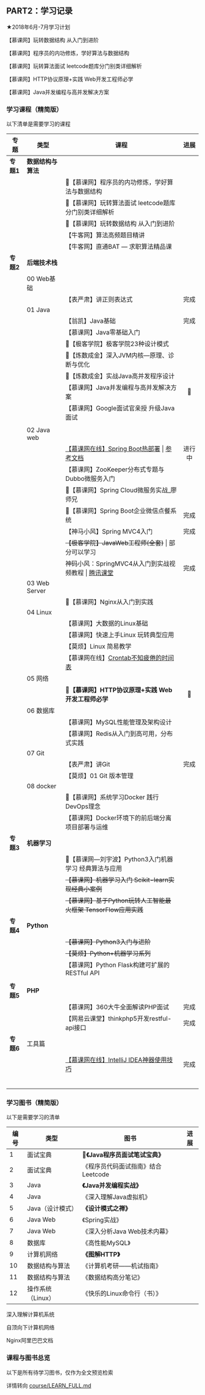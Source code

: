 ## PART2：学习记录



★2018年6月-7月学习计划

【慕课网】玩转数据结构 从入门到进阶

【慕课网】程序员的内功修炼，学好算法与数据结构

【慕课网】玩转算法面试 leetcode题库分门别类详细解析  

【慕课网】HTTP协议原理+实践 Web开发工程师必学

【慕课网】Java并发编程与高并发解决方案





### 学习课程（精简版）

以下清单是需要学习的课程

| 专题      | 类型               | 课程                                                         |      进展       |
| --------- | ------------------ | ------------------------------------------------------------ | :-------------: |
| **专题1** | **数据结构与算法** |                                                              |                 |
|           |                    | :gem:【慕课网】程序员的内功修炼，学好算法与数据结构          |                 |
|           |                    | :gem:【慕课网】玩转算法面试 leetcode题库分门别类详细解析     |                 |
|           |                    | :gem:【慕课网】玩转数据结构 从入门到进阶                     |                 |
|           |                    | 【牛客网】算法高频题目精讲                                   |                 |
|           |                    | 【牛客网】直通BAT — 求职算法精品课                           |                 |
| **专题2** | **后端技术栈**     |                                                              |                 |
|           | 00 Web基础         |                                                              |                 |
|           |                    | 【表严肃】讲正则表达式                                       |      完成       |
|           | 01 Java            |                                                              |                 |
|           |                    | 【翁凯】Java基础                                             |      完成       |
|           |                    | 【慕课网】Java零基础入门                                     |                 |
|           |                    | :gem:【极客学院】极客学院23种设计模式                        |                 |
|           |                    | :gem:【炼数成金】深入JVM内核—原理、诊断与优化                |                 |
|           |                    | :gem:【炼数成金】实战Java高并发程序设计                      |                 |
|           |                    | 【慕课网】Java并发编程与高并发解决方案                       |      **🚴**      |
|           |                    | 【慕课网】Google面试官亲授 升级Java面试                      |                 |
|           |                    |                                                              |                 |
|           | 02 Java web        |                                                              |                 |
|           |                    | [【慕课网在线】Spring Boot热部署](https://www.imooc.com/learn/915) \| [参考文档](https://www.cnblogs.com/magicalSam/p/7196355.html) |     进行中      |
|           |                    | 【慕课网】ZooKeeper分布式专题与Dubbo微服务入门               |                 |
|           |                    | :gem:【慕课网】Spring Cloud微服务实战_廖师兄                 |                 |
|           |                    | :gem:【慕课网】Spring Boot企业微信点餐系统                   |      完成       |
|           |                    | 【神马小风】Spring MVC4入门                                  |      完成       |
|           |                    | ~~【极客学院】JavaWeb工程师(全套)~~ \| 部分可以学习          |                 |
|           |                    | 神码小风：SpringMVC4从入门到实战视频教程 \| [腾讯课堂](https://ke.qq.com/course/263024) |      完成       |
|           | 03 Web Server      |                                                              |                 |
|           |                    | :gem:【慕课网】Nginx从入门到实践                             |                 |
|           | 04 Linux           |                                                              |                 |
|           |                    | 【慕课网】大数据的Linux基础                                  |                 |
|           |                    | 【慕课网】快速上手Linux 玩转典型应用                         |                 |
|           |                    | 【莫烦】Linux 简易教学                                       |                 |
|           |                    | 【慕课网在线】[Crontab不知疲倦的时间表](https://www.imooc.com/learn/1009) |                 |
|           | 05 网络            |                                                              |                 |
|           |                    | **:gem:【慕课网】HTTP协议原理+实践 Web开发工程师必学**       | **:bicyclist:** |
|           | 06 数据库          |                                                              |                 |
|           |                    | 【慕课网】MySQL性能管理及架构设计                            |                 |
|           |                    | 【慕课网】Redis从入门到高可用，分布式实践                    |                 |
|           | 07 Git             |                                                              |                 |
|           |                    | 【表严肃】讲Git                                              |      完成       |
|           |                    | 【莫烦】01 Git 版本管理                                      |                 |
|           | 08 docker          |                                                              |                 |
|           |                    | :gem:【慕课网】系统学习Docker 践行DevOps理念                 |                 |
|           |                    | 【慕课网】Docker环境下的前后端分离项目部署与运维             |                 |
| **专题3** | **机器学习**       |                                                              |                 |
|           |                    | :gem:【慕课网—刘宇波】Python3入门机器学习 经典算法与应用     |                 |
|           |                    | ~~【慕课网】机器学习入门 Scikit-learn实现经典小案例~~        |                 |
|           |                    | ~~【慕课网】基于Python玩转人工智能最火框架 TensorFlow应用实践~~ |                 |
| **专题4** | **Python**         |                                                              |                 |
|           |                    | ~~【慕课网】Python3入门与进阶~~                              |                 |
|           |                    | ~~【莫烦】Python+机器学习系列~~                              |                 |
|           |                    | 【慕课网】Python Flask构建可扩展的RESTful API                |                 |
|           |                    |                                                              |                 |
| **专题5** | **PHP**            |                                                              |                 |
|           |                    | 【慕课网】360大牛全面解读PHP面试                             |      完成       |
|           |                    | 【网易云课堂】thinkphp5开发restful-api接口                   |      完成       |
| **专题6** | 工具篇             |                                                              |                 |
|           |                    | [【慕课网在线】IntelliJ IDEA神器使用技巧](https://www.imooc.com/learn/924) |      完成       |
|           |                    |                                                              |                 |
|           |                    |                                                              |                 |
|           |                    |                                                              |                 |
|           |                    |                                                              |                 |
|           |                    |                                                              |                 |
|           |                    |                                                              |                 |





### 学习图书（精简版）

以下是需要学习的清单

| 编号 | 类型              | 图书                                | 进展 |
| ---- | ----------------- | ----------------------------------- | ---- |
| 1    | 面试宝典          | **:gem:《Java程序员面试笔试宝典》** |      |
| 2    | 面试宝典          | 《程序员代码面试指南》结合Leetcode  |      |
| 3    | Java              | **《Java并发编程实战》**            |      |
| 4    | Java              | 《深入理解Java虚拟机》              |      |
| 5    | Java（设计模式）  | **《设计模式之禅》**                |      |
| 6    | Java Web          | 《Spring实战》                      |      |
| 7    | Java Web          | 《深入分析Java Web技术内幕》        |      |
| 8    | 数据库            | 《高性能MySQL》                     |      |
| 9    | 计算机网络        | **《图解HTTP》**                    |      |
| 10   | 数据结构与算法    | 《计算机考研——机试指南》            |      |
| 11   | 数据结构与算法    | 《数据结构高分笔记》                |      |
| 12   | 操作系统（Linux） | 《快乐的Linux命令行（书）》         |      |

深入理解计算机系统

自顶向下计算机网络



Nginx阿里巴巴文档



### 课程与图书总览

以下是所有待学习图书，仅作为全文预览检索

详情转向 [course/LEARN_FULL.md](LEARN_FULL.md)

